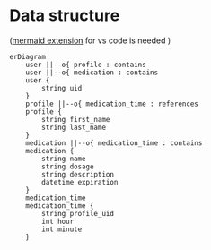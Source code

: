 # Data structure
([mermaid extension](https://marketplace.visualstudio.com/items?itemName=bierner.markdown-mermaid) for vs code is needed )

```mermaid
erDiagram
    user ||--o{ profile : contains
    user ||--o{ medication : contains
    user {
        string uid
    }
    profile ||--o{ medication_time : references
    profile {
        string first_name
        string last_name
    }
    medication ||--o{ medication_time : contains
    medication {
        string name
        string dosage
        string description
        datetime expiration
    }
    medication_time
    medication_time {
        string profile_uid
        int hour
        int minute
    }
```